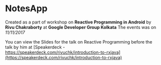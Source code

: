 # NotesApp

Created as a part of workshop on **Reactive Programming in Android** by **Rivu Chakraborty** at **Google Developer Group Kolkata**
The events was on *11/11/2017*

You can view the Slides for the talk on Reactive Programming before the talk by him at [Speakerdeck - https://speakerdeck.com/rivuchk/introduction-to-rxjava](https://speakerdeck.com/rivuchk/introduction-to-rxjava)